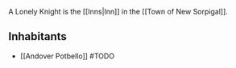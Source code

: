 A Lonely Knight is the [[Inns|Inn]] in the [[Town of New Sorpigal]].
## Inhabitants
* [[Andover Potbello]]
#TODO